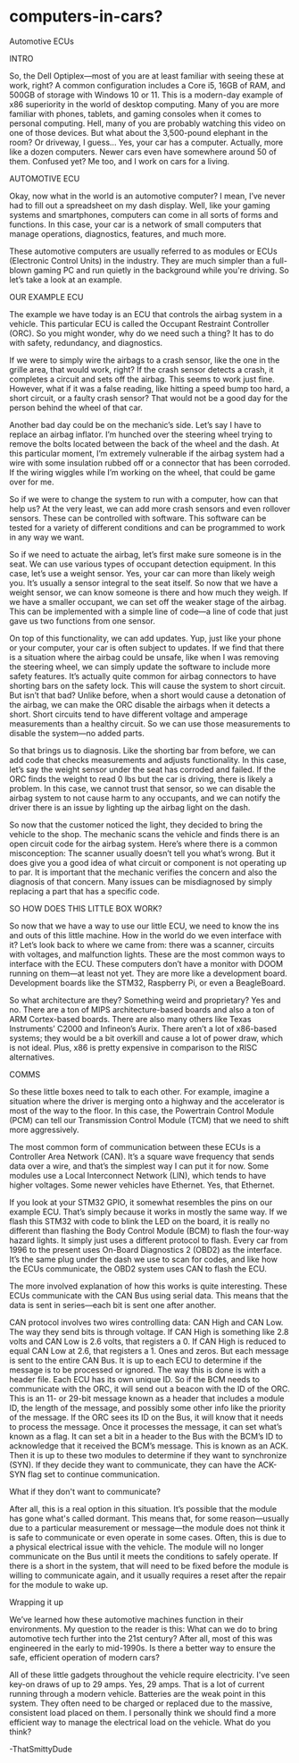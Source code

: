 # computers-in-cars?
Automotive ECUs

INTRO

So, the Dell Optiplex—most of you are at least familiar with seeing these at work, right? A common configuration includes a Core i5, 16GB of RAM, and 500GB of storage with Windows 10 or 11. This is a modern-day example of x86 superiority in the world of desktop computing.
Many of you are more familiar with phones, tablets, and gaming consoles when it comes to personal computing. Hell, many of you are probably watching this video on one of those devices.
But what about the 3,500-pound elephant in the room? Or driveway, I guess...
Yes, your car has a computer. Actually, more like a dozen computers. Newer cars even have somewhere around 50 of them. Confused yet? Me too, and I work on cars for a living.

AUTOMOTIVE ECU

Okay, now what in the world is an automotive computer? I mean, I’ve never had to fill out a spreadsheet on my dash display. Well, like your gaming systems and smartphones, computers can come in all sorts of forms and functions. In this case, your car is a network of small computers that manage operations, diagnostics, features, and much more.

These automotive computers are usually referred to as modules or ECUs (Electronic Control Units) in the industry. They are much simpler than a full-blown gaming PC and run quietly in the background while you're driving. So let’s take a look at an example.

OUR EXAMPLE ECU

The example we have today is an ECU that controls the airbag system in a vehicle. This particular ECU is called the Occupant Restraint Controller (ORC). So you might wonder, why do we need such a thing? It has to do with safety, redundancy, and diagnostics.

If we were to simply wire the airbags to a crash sensor, like the one in the grille area, that would work, right? If the crash sensor detects a crash, it completes a circuit and sets off the airbag. This seems to work just fine. However, what if it was a false reading, like hitting a speed bump too hard, a short circuit, or a faulty crash sensor? That would not be a good day for the person behind the wheel of that car.

Another bad day could be on the mechanic’s side. Let’s say I have to replace an airbag inflator. I’m hunched over the steering wheel trying to remove the bolts located between the back of the wheel and the dash. At this particular moment, I’m extremely vulnerable if the airbag system had a wire with some insulation rubbed off or a connector that has been corroded. If the wiring wiggles while I’m working on the wheel, that could be game over for me.

So if we were to change the system to run with a computer, how can that help us? At the very least, we can add more crash sensors and even rollover sensors. These can be controlled with software. This software can be tested for a variety of different conditions and can be programmed to work in any way we want.

So if we need to actuate the airbag, let’s first make sure someone is in the seat. We can use various types of occupant detection equipment. In this case, let’s use a weight sensor. Yes, your car can more than likely weigh you. It’s usually a sensor integral to the seat itself. So now that we have a weight sensor, we can know someone is there and how much they weigh. If we have a smaller occupant, we can set off the weaker stage of the airbag. This can be implemented with a simple line of code—a line of code that just gave us two functions from one sensor.

On top of this functionality, we can add updates. Yup, just like your phone or your computer, your car is often subject to updates. If we find that there is a situation where the airbag could be unsafe, like when I was removing the steering wheel, we can simply update the software to include more safety features. It’s actually quite common for airbag connectors to have shorting bars on the safety lock. This will cause the system to short circuit. But isn’t that bad? Unlike before, when a short would cause a detonation of the airbag, we can make the ORC disable the airbags when it detects a short. Short circuits tend to have different voltage and amperage measurements than a healthy circuit. So we can use those measurements to disable the system—no added parts.

So that brings us to diagnosis. Like the shorting bar from before, we can add code that checks measurements and adjusts functionality. In this case, let’s say the weight sensor under the seat has corroded and failed. If the ORC finds the weight to read 0 lbs but the car is driving, there is likely a problem. In this case, we cannot trust that sensor, so we can disable the airbag system to not cause harm to any occupants, and we can notify the driver there is an issue by lighting up the airbag light on the dash.

So now that the customer noticed the light, they decided to bring the vehicle to the shop. The mechanic scans the vehicle and finds there is an open circuit code for the airbag system. Here’s where there is a common misconception: The scanner usually doesn’t tell you what’s wrong. But it does give you a good idea of what circuit or component is not operating up to par. It is important that the mechanic verifies the concern and also the diagnosis of that concern. Many issues can be misdiagnosed by simply replacing a part that has a specific code.

SO HOW DOES THIS LITTLE BOX WORK?

So now that we have a way to use our little ECU, we need to know the ins and outs of this little machine. How in the world do we even interface with it? Let’s look back to where we came from: there was a scanner, circuits with voltages, and malfunction lights. These are the most common ways to interface with the ECU. These computers don’t have a monitor with DOOM running on them—at least not yet. They are more like a development board. Development boards like the STM32, Raspberry Pi, or even a BeagleBoard.

So what architecture are they? Something weird and proprietary? Yes and no. There are a ton of MIPS architecture-based boards and also a ton of ARM Cortex-based boards. There are also many others like Texas Instruments’ C2000 and Infineon’s Aurix. There aren’t a lot of x86-based systems; they would be a bit overkill and cause a lot of power draw, which is not ideal. Plus, x86 is pretty expensive in comparison to the RISC alternatives.

COMMS

So these little boxes need to talk to each other. For example, imagine a situation where the driver is merging onto a highway and the accelerator is most of the way to the floor. In this case, the Powertrain Control Module (PCM) can tell our Transmission Control Module (TCM) that we need to shift more aggressively.

The most common form of communication between these ECUs is a Controller Area Network (CAN). It’s a square wave frequency that sends data over a wire, and that’s the simplest way I can put it for now. Some modules use a Local Interconnect Network (LIN), which tends to have higher voltages. Some newer vehicles have Ethernet. Yes, that Ethernet.

If you look at your STM32 GPIO, it somewhat resembles the pins on our example ECU. That’s simply because it works in mostly the same way. If we flash this STM32 with code to blink the LED on the board, it is really no different than flashing the Body Control Module (BCM) to flash the four-way hazard lights. It simply just uses a different protocol to flash. Every car from 1996 to the present uses On-Board Diagnostics 2 (OBD2) as the interface. It’s the same plug under the dash we use to scan for codes, and like how the ECUs communicate, the OBD2 system uses CAN to flash the ECU.

The more involved explanation of how this works is quite interesting. These ECUs communicate with the CAN Bus using serial data. This means that the data is sent in series—each bit is sent one after another.

CAN protocol involves two wires controlling data: CAN High and CAN Low. The way they send bits is through voltage. If CAN High is something like 2.8 volts and CAN Low is 2.6 volts, that registers a 0. If CAN High is reduced to equal CAN Low at 2.6, that registers a 1. Ones and zeros. But each message is sent to the entire CAN Bus. It is up to each ECU to determine if the message is to be processed or ignored. The way this is done is with a header file. Each ECU has its own unique ID. So if the BCM needs to communicate with the ORC, it will send out a beacon with the ID of the ORC. This is an 11- or 29-bit message known as a header that includes a module ID, the length of the message, and possibly some other info like the priority of the message. If the ORC sees its ID on the Bus, it will know that it needs to process the message. Once it processes the message, it can set what’s known as a flag. It can set a bit in a header to the Bus with the BCM’s ID to acknowledge that it received the BCM’s message. This is known as an ACK. Then it is up to these two modules to determine if they want to synchronize (SYN). If they decide they want to communicate, they can have the ACK-SYN flag set to continue communication.

What if they don't want to communicate?

After all, this is a real option in this situation. It’s possible that the module has gone what's called dormant. This means that, for some reason—usually due to a particular measurement or message—the module does not think it is safe to communicate or even operate in some cases. Often, this is due to a physical electrical issue with the vehicle. The module will no longer communicate on the Bus until it meets the conditions to safely operate. If there is a short in the system, that will need to be fixed before the module is willing to communicate again, and it usually requires a reset after the repair for the module to wake up.

Wrapping it up

We’ve learned how these automotive machines function in their environments. My question to the reader is this: What can we do to bring automotive tech further into the 21st century? After all, most of this was engineered in the early to mid-1990s. Is there a better way to ensure the safe, efficient operation of modern cars?

All of these little gadgets throughout the vehicle require electricity. I've seen key-on draws of up to 29 amps. Yes, 29 amps. That is a lot of current running through a modern vehicle. Batteries are the weak point in this system. They often need to be charged or replaced due to the massive, consistent load placed on them. I personally think we should find a more efficient way to manage the electrical load on the vehicle. What do you think?

-ThatSmittyDude

